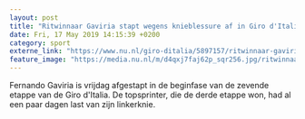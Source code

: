 ```yaml
---
layout: post
title: "Ritwinnaar Gaviria stapt wegens knieblessure af in Giro d'Italia"
date: Fri, 17 May 2019 14:15:39 +0200
category: sport
externe_link: "https://www.nu.nl/giro-ditalia/5897157/ritwinnaar-gaviria-stapt-wegens-knieblessure-af-in-giro-ditalia.html"
feature_image: "https://media.nu.nl/m/d4qxj7faj62p_sqr256.jpg/ritwinnaar-gaviria-stapt-wegens-knieblessure-af-in-giro-ditalia.jpg"
---
```


Fernando Gaviria is vrijdag afgestapt in de beginfase van de zevende etappe van de Giro d'Italia. De topsprinter, die de derde etappe won, had al een paar dagen last van zijn linkerknie.
